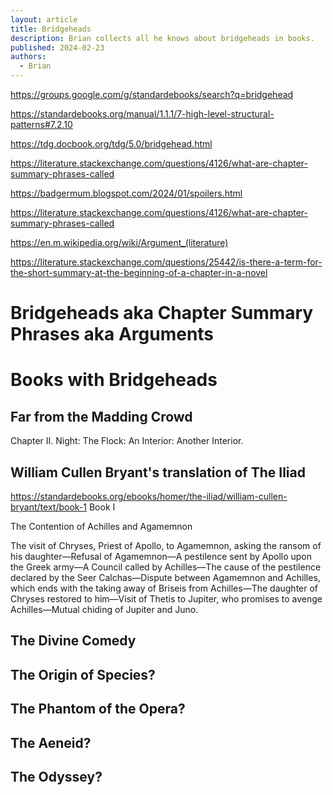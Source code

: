 ```yaml
---
layout: article
title: Bridgeheads
description: Brian collects all he knows about bridgeheads in books.
published: 2024-02-23
authors:
  - Brian
---
```


https://groups.google.com/g/standardebooks/search?q=bridgehead

https://standardebooks.org/manual/1.1.1/7-high-level-structural-patterns#7.2.10

https://tdg.docbook.org/tdg/5.0/bridgehead.html

https://literature.stackexchange.com/questions/4126/what-are-chapter-summary-phrases-called

https://badgermum.blogspot.com/2024/01/spoilers.html

https://literature.stackexchange.com/questions/4126/what-are-chapter-summary-phrases-called

https://en.m.wikipedia.org/wiki/Argument_(literature)

https://literature.stackexchange.com/questions/25442/is-there-a-term-for-the-short-summary-at-the-beginning-of-a-chapter-in-a-novel

# Bridgeheads aka Chapter Summary Phrases aka Arguments

# Books with Bridgeheads
## Far from the Madding Crowd
Chapter II.
Night: The Flock: An Interior: Another Interior.

## William Cullen Bryant's translation of The Iliad
https://standardebooks.org/ebooks/homer/the-iliad/william-cullen-bryant/text/book-1
Book I

The Contention of Achilles and Agamemnon

The visit of Chryses, Priest of Apollo, to Agamemnon, asking the ransom of his daughter⁠—Refusal of Agamemnon⁠—A pestilence sent by Apollo upon the Greek army⁠—A Council called by Achilles⁠—The cause of the pestilence declared by the Seer Calchas⁠—Dispute between Agamemnon and Achilles, which ends with the taking away of Briseis from Achilles⁠—The daughter of Chryses restored to him⁠—Visit of Thetis to Jupiter, who promises to avenge Achilles⁠—Mutual chiding of Jupiter and Juno.

## The Divine Comedy

## The Origin of Species?
## The Phantom of the Opera?
## The Aeneid?
## The Odyssey?
## 